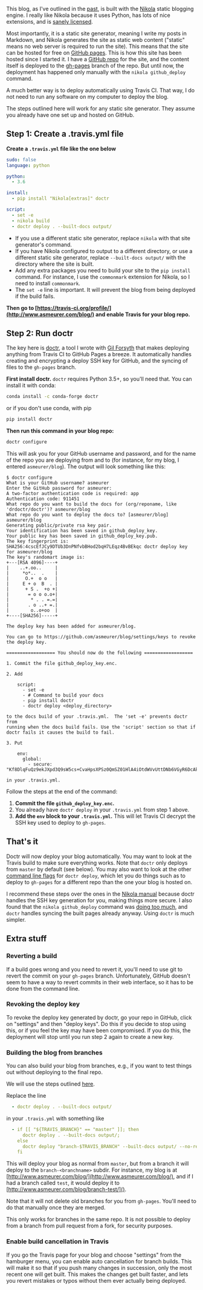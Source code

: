 This blog, as I've outlined in
the [past](moving-to-github-pages-with-nikola/), is built with
the [Nikola](https://getnikola.com/) static blogging engine. I really like
Nikola because it uses Python, has lots of nice extensions, and is [sanely
licensed](https://github.com/getnikola/nikola/blob/master/LICENSE.txt).

Most importantly, it is a static site generator, meaning I write my posts in
Markdown, and Nikola generates the site as static web content ("static" means no web server
is required to run the site). This means that the site can be hosted for free
on [GitHub pages](https://pages.github.com/). This is how this site has been
hosted since I started it. I have
a [GitHub repo](http://github.com/asmeurer/blog) for the site, and the content
itself is deployed to
the [gh-pages](https://github.com/asmeurer/blog/tree/gh-pages) branch of the
repo. But until now, the deployment has happened only manually with the
`nikola github_deploy` command.

A much better way is to deploy automatically using Travis CI. That way, I do
not need to run any software on my computer to deploy the blog.

The steps outlined here will work for any static site generator. They assume
you already have one set up and hosted on GitHub.

## Step 1: Create a .travis.yml file

**Create a `.travis.yml` file like the one below**

``` yaml
sudo: false
language: python

python:
  - 3.6

install:
  - pip install "Nikola[extras]" doctr

script:
  - set -e
  - nikola build
  - doctr deploy . --built-docs output/
```

- If you use a different static site generator, replace `nikola` with that
  site generator's command.
- If you have Nikola configured to output to a different directory, or use a
  different static site generator, replace `--built-docs output/` with the
  directory where the site is built.
- Add any extra packages you need to build your site to the `pip install`
  command. For instance, I use the `commonmark` extension for Nikola, so I
  need to install `commonmark`.
- The `set -e` line is important. It will prevent the blog from being deployed
  if the build fails.

**Then go to [https://travis-ci.org/profile/](http://www.asmeurer.com/blog/) and enable Travis for your blog
repo.**

## Step 2: Run doctr

The key here is [doctr](https://drdoctr.github.io/doctr/), a tool I wrote with
[Gil Forsyth](https://github.com/gforsyth) that makes deploying anything from
Travis CI to GitHub Pages a breeze. It automatically handles creating and
encrypting a deploy SSH key for GitHub, and the syncing of files to the
`gh-pages` branch.

**First install doctr.** `doctr` requires
Python 3.5+, so you'll need that. You can install it with conda:

```bash
conda install -c conda-forge doctr
```

or if you don't use conda, with pip

```bash
pip install doctr
```

**Then run this command in your blog repo:**

```bash
doctr configure
```

This will ask you for your GitHub username and password,
and for the name of the repo you are deploying from and to (for instance, for
my blog, I entered `asmeurer/blog`). The output will look something like this:

<!-- http seems to give the least amount of highlighting. text is -->
<!-- supposed to work, but doesn't render correctly. -->
```http
$ doctr configure
What is your GitHub username? asmeurer
Enter the GitHub password for asmeurer:
A two-factor authentication code is required: app
Authentication code: 911451
What repo do you want to build the docs for (org/reponame, like 'drdoctr/doctr')? asmeurer/blog
What repo do you want to deploy the docs to? [asmeurer/blog] asmeurer/blog
Generating public/private rsa key pair.
Your identification has been saved in github_deploy_key.
Your public key has been saved in github_deploy_key.pub.
The key fingerprint is:
SHA256:4cscEfJCy9DTUb3DnPNfvbBHod2bqH7LEqz4BvBEkqc doctr deploy key for asmeurer/blog
The key's randomart image is:
+---[RSA 4096]----+
|    ..+.oo..     |
|     *o*..  .    |
|      O.+  o o   |
|     E + o  B  . |
|      + S .  +o +|
|       = o o o.o+|
|        * . . =.=|
|       . o ..+ =.|
|        o..o+oo  |
+----[SHA256]-----+

The deploy key has been added for asmeurer/blog.

You can go to https://github.com/asmeurer/blog/settings/keys to revoke the deploy key.

================== You should now do the following ==================

1. Commit the file github_deploy_key.enc.

2. Add

    script:
      - set -e
      - # Command to build your docs
      - pip install doctr
      - doctr deploy <deploy_directory>

to the docs build of your .travis.yml.  The 'set -e' prevents doctr from
running when the docs build fails. Use the 'script' section so that if
doctr fails it causes the build to fail.

3. Put

    env:
      global:
        - secure: "Kf8DlqFuQz9ekJXpd3Q9sW5cs+CvaHpsXPSz0QmSZ01HlA4iOtdWVvUttDNb6VGyR6DcAkXlADRf/KzvAJvaqUVotETJ1LD2SegnPzgdz4t8zK21DhKt29PtqndeUocTBA6B3x6KnACdBx4enmZMTafTNRX82RMppwqxSMqO8mA="

in your .travis.yml.
```

Follow the steps at the end of the command:

1. **Commit the file `github_deploy_key.enc`.**
2. You already have `doctr deploy` in your `.travis.yml` from step 1 above.
3. **Add the `env` block to your `.travis.yml`.** This will let Travis CI decrypt
the SSH key used to deploy to `gh-pages`.


## That's it

Doctr will now deploy your blog automatically. You may want to look at the
Travis build to make sure everything works. Note that `doctr` only deploys
from `master` by default (see below). You may also want to look at the
other
[command line flags](https://drdoctr.github.io/doctr/commandline.html#doctr-deploy) for
`doctr deploy`, which let you do things such as to deploy to `gh-pages` for a
different repo than the one your blog is hosted on.


I recommend these steps over the ones in
the
[Nikola manual](https://getnikola.com/blog/automating-nikola-rebuilds-with-travis-ci.html) because
doctr handles the SSH key generation for you, making things more secure. I
also found that the `nikola github_deploy` command
was [doing too much](https://github.com/getnikola/nikola/issues/2847), and
`doctr` handles syncing the built pages already anyway. Using `doctr` is much
simpler.


## Extra stuff

### Reverting a build

If a build goes wrong and you need to revert it, you'll need to use git to
revert the commit on your `gh-pages` branch. Unfortunately, GitHub doesn't
seem to have a way to revert commits in their web interface, so it has to be
done from the command line.

### Revoking the deploy key

To revoke the deploy key generated by doctr, go your repo in GitHub, click on
"settings" and then "deploy keys". Do this if you decide to stop using this,
or if you feel the key may have been compromised. If you do this, the
deployment will stop until you run step 2 again to create a new key.

### Building the blog from branches

You can also build your blog from branches, e.g., if you want to test things
out without deploying to the final repo.

We will use the steps
outlined
[here](https://drdoctr.github.io/doctr/recipes.html#deploy-docs-from-any-branch).

Replace the line

```yaml
  - doctr deploy . --built-docs output/
```

in your `.travis.yml` with something like

```yaml
  - if [[ "${TRAVIS_BRANCH}" == "master" ]]; then
      doctr deploy . --built-docs output/;
    else
      doctr deploy "branch-$TRAVIS_BRANCH" --built-docs output/ --no-require-master;
    fi
```

This will deploy your blog as normal from `master`, but from a branch it will
deploy to the `branch-<branchname>` subdir. For instance, my blog is at
[http://www.asmeurer.com/blog/](http://www.asmeurer.com/blog/), and if I had a branch called `test`, it would
deploy it to [http://www.asmeurer.com/blog/branch-test/]().

Note that it will not delete old branches for you from `gh-pages`. You'll need
to do that manually once they are merged.

This only works for branches in the same repo. It is not possible to deploy
from a branch from pull request from a fork, for security purposes.

### Enable build cancellation in Travis

If you go the Travis page for your blog and choose "settings" from the
hamburger menu, you can enable auto cancellation for branch builds. This will
make it so that if you push many changes in succession, only the most recent
one will get built. This makes the changes get built faster, and lets you
revert mistakes or typos without them ever actually being deployed.
